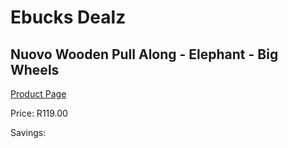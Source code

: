 
# Ebucks Dealz
## Nuovo Wooden Pull Along - Elephant - Big Wheels
[Product Page](https://www.ebucks.com/web/shop/productSelected.do?prodId=1233148453&catId=1233327182)

Price: R119.00

Savings: 


	